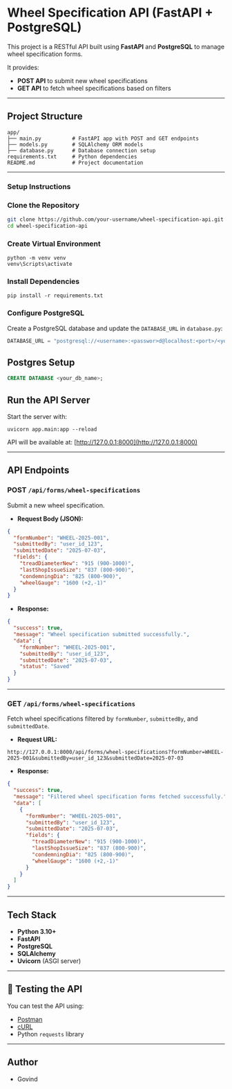 #  Wheel Specification API (FastAPI + PostgreSQL)

This project is a RESTful API built using **FastAPI** and **PostgreSQL** to manage wheel specification forms.

It provides:

-  **POST API** to submit new wheel specifications
-  **GET API** to fetch wheel specifications based on filters

---

##  Project Structure

```
app/
├── main.py          # FastAPI app with POST and GET endpoints
├── models.py        # SQLAlchemy ORM models
├── database.py      # Database connection setup
requirements.txt     # Python dependencies
README.md            # Project documentation
```

---

###  Setup Instructions

###  Clone the Repository

```bash
git clone https://github.com/your-username/wheel-specification-api.git
cd wheel-specification-api
```

### Create Virtual Environment

```terminal
python -m venv venv
venv\Scripts\activate
```

###  Install Dependencies

```terminal
pip install -r requirements.txt
```

###  Configure PostgreSQL

Create a PostgreSQL database and update the `DATABASE_URL` in `database.py`:

```python
DATABASE_URL = "postgresql://<username>:<passwor>d@localhost:<port>/<your_db_name>"
```

## Postgres Setup

```sql
CREATE DATABASE <your_db_name>;
```

##  Run the API Server

Start the server with:

```terminal
uvicorn app.main:app --reload
```

API will be available at: [http://127.0.0.1:8000](http://127.0.0.1:8000)

---

##  API Endpoints

###  POST `/api/forms/wheel-specifications`

Submit a new wheel specification.

- **Request Body (JSON):**

```json
{
  "formNumber": "WHEEL-2025-001",
  "submittedBy": "user_id_123",
  "submittedDate": "2025-07-03",
  "fields": {
    "treadDiameterNew": "915 (900-1000)",
    "lastShopIssueSize": "837 (800-900)",
    "condemningDia": "825 (800-900)",
    "wheelGauge": "1600 (+2,-1)"
  }
}
```

- **Response:**

```json
{
  "success": true,
  "message": "Wheel specification submitted successfully.",
  "data": {
    "formNumber": "WHEEL-2025-001",
    "submittedBy": "user_id_123",
    "submittedDate": "2025-07-03",
    "status": "Saved"
  }
}
```

---

###  GET `/api/forms/wheel-specifications`

Fetch wheel specifications filtered by `formNumber`, `submittedBy`, and `submittedDate`.

- **Request URL:**

```
http://127.0.0.1:8000/api/forms/wheel-specifications?formNumber=WHEEL-2025-001&submittedBy=user_id_123&submittedDate=2025-07-03
```

- **Response:**

```json
{
  "success": true,
  "message": "Filtered wheel specification forms fetched successfully.",
  "data": [
    {
      "formNumber": "WHEEL-2025-001",
      "submittedBy": "user_id_123",
      "submittedDate": "2025-07-03",
      "fields": {
        "treadDiameterNew": "915 (900-1000)",
        "lastShopIssueSize": "837 (800-900)",
        "condemningDia": "825 (800-900)",
        "wheelGauge": "1600 (+2,-1)"
      }
    }
  ]
}
```

---

##  Tech Stack

-  **Python 3.10+**
-  **FastAPI**
-  **PostgreSQL**
-  **SQLAlchemy**
-  **Uvicorn** (ASGI server)

---

## 🧪 Testing the API

You can test the API using:

- [Postman](https://www.postman.com/)
- [cURL](https://curl.se/)
- Python `requests` library

---

##  Author

- Govind




